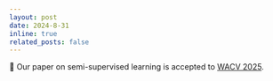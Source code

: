 ```yaml
---
layout: post
date: 2024-8-31
inline: true
related_posts: false
---
```

📝 Our paper on semi-supervised learning is accepted to <a href="https://wacv2025.thecvf.com/" target="_blank" rel="noopener noreferrer">WACV 2025</a>.